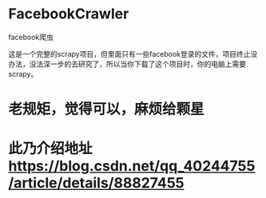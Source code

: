 # FacebookCrawler
facebook爬虫


这是一个完整的scrapy项目，但里面只有一些facebook登录的文件，项目终止没办法，没法深一步的去研究了，所以当你下载了这个项目时，你的电脑上需要scrapy。



老规矩，觉得可以，麻烦给颗星
=

此乃介绍地址
https://blog.csdn.net/qq_40244755/article/details/88827455
=
